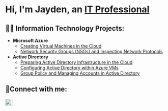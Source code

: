 <h1>Hi, I'm Jayden, an <a href="https://www.linkedin.com/in/jayden-skanes/">IT Professional</a></h1>

<h2>👨‍💻 Information Technology Projects:</h2>

- <b>Microsoft Azure</b>
  - [Creating Virtual Machines in the Cloud](https://github.com/jayskano/vm-creation)
  - [Network Security Groups (NSGs) and Inspecting Network Protocols](https://github.com/jayskano/azure-network-protocols)
- <b>Active Directory</b>
  - [Preparing Active Directory Infrastructure in the Cloud](https://github.com/jayskano/ad-infrastructure)
  - [Configuring Active Directory within Azure VMs](https://github.com/jayskano/configure-ad)
  - [Group Policy and Managing Accounts in Active Directory](https://github.com/jayskano/users-group-policy)


<h2>🤳Connect with me:</h2>

[<img align="left" alt="Josh | LinkedIn" width="22px" src="https://cdn.jsdelivr.net/npm/simple-icons@v3/icons/linkedin.svg" />][linkedin]

[linkedin]: https://www.linkedin.com/in/jayden-skanes/
